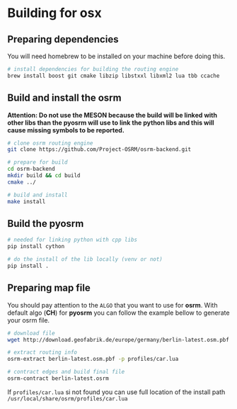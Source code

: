 # Building for osx

## Preparing dependencies 
You will need homebrew to be installed on your machine before doing this.

```sh
# install dependencies for building the routing engine
brew install boost git cmake libzip libstxxl libxml2 lua tbb ccache
```

## Build and install the osrm

**Attention: Do not use the MESON because the build will be linked with other libs than the pyosrm will use to link the python libs and this will cause missing symbols to be reported.**

```sh
# clone osrm routing engine
git clone https://github.com/Project-OSRM/osrm-backend.git

# prepare for build
cd osrm-backend
mkdir build && cd build
cmake ../

# build and install
make install
```


## Build the **pyosrm**
```sh
# needed for linking python with cpp libs
pip install cython

# do the install of the lib locally (venv or not)
pip install .
```

## Preparing map file
You should pay attention to the ```ALGO``` that you want to use for **osrm**. With default algo (**CH**) for **pyosrm** you can follow the example bellow to generate your osrm file.
```sh
# download file
wget http://download.geofabrik.de/europe/germany/berlin-latest.osm.pbf

# extract routing info
osrm-extract berlin-latest.osm.pbf -p profiles/car.lua

# contract edges and build final file
osrm-contract berlin-latest.osrm
```

If ```profiles/car.lua``` si not found you can use full location of the install path ```/usr/local/share/osrm/profiles/car.lua```